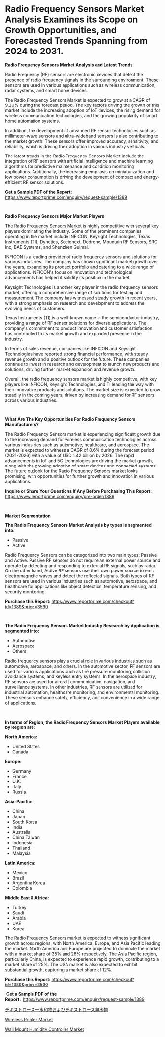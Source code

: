 <p><h1>Radio Frequency Sensors Market Analysis Examines its Scope on Growth Opportunities, and Forecasted Trends Spanning from 2024 to 2031.</h1></p><p><strong>Radio Frequency Sensors Market Analysis and Latest Trends</strong></p>
<p><p>Radio Frequency (RF) sensors are electronic devices that detect the presence of radio frequency signals in the surrounding environment. These sensors are used in various applications such as wireless communication, radar systems, and smart home devices.</p><p>The Radio Frequency Sensors Market is expected to grow at a CAGR of 9.20% during the forecast period. The key factors driving the growth of this market include the increasing adoption of IoT devices, the rising demand for wireless communication technologies, and the growing popularity of smart home automation systems.</p><p>In addition, the development of advanced RF sensor technologies such as millimeter-wave sensors and ultra-wideband sensors is also contributing to the market growth. These sensors offer improved accuracy, sensitivity, and reliability, which is driving their adoption in various industry verticals.</p><p>The latest trends in the Radio Frequency Sensors Market include the integration of RF sensors with artificial intelligence and machine learning algorithms for predictive maintenance and condition monitoring applications. Additionally, the increasing emphasis on miniaturization and low power consumption is driving the development of compact and energy-efficient RF sensor solutions.</p></p>
<p><strong>Get a Sample PDF of the Report:&nbsp;</strong> <a href="https://www.reportprime.com/enquiry/request-sample/1389">https://www.reportprime.com/enquiry/request-sample/1389</a></p>
<p>&nbsp;</p>
<p><strong>Radio Frequency Sensors Major Market Players</strong></p>
<p><p>The Radio Frequency Sensors Market is highly competitive with several key players dominating the industry. Some of the prominent companies operating in the market include INFICON, Keysight Technologies, Texas Instruments (TI), Dynetics, Socionext, Dedrone, Mountain RF Sensors, SRC Inc, BAE Systems, and Shenzhen Guimai.</p><p>INFICON is a leading provider of radio frequency sensors and solutions for various industries. The company has shown significant market growth over the years, expanding its product portfolio and catering to a wide range of applications. INFICON's focus on innovation and technological advancements has helped it solidify its position in the market.</p><p>Keysight Technologies is another key player in the radio frequency sensors market, offering a comprehensive range of solutions for testing and measurement. The company has witnessed steady growth in recent years, with a strong emphasis on research and development to address the evolving needs of customers.</p><p>Texas Instruments (TI) is a well-known name in the semiconductor industry, providing a range of RF sensor solutions for diverse applications. The company's commitment to product innovation and customer satisfaction has contributed to its market growth and expanded presence in the industry.</p><p>In terms of sales revenue, companies like INFICON and Keysight Technologies have reported strong financial performance, with steady revenue growth and a positive outlook for the future. These companies continue to invest in research and development to launch new products and solutions, driving further market expansion and revenue growth.</p><p>Overall, the radio frequency sensors market is highly competitive, with key players like INFICON, Keysight Technologies, and TI leading the way with their innovative products and solutions. The market size is expected to grow steadily in the coming years, driven by increasing demand for RF sensors across various industries.</p></p>
<p>&nbsp;</p>
<p><strong>What Are The Key Opportunities For Radio Frequency Sensors Manufacturers?</strong></p>
<p><p>The Radio Frequency Sensors market is experiencing significant growth due to the increasing demand for wireless communication technologies across various industries such as automotive, healthcare, and aerospace. The market is expected to witness a CAGR of 8.6% during the forecast period (2021-2026) with a value of USD 1.42 billion by 2026. The rapid advancements in IoT and 5G technologies are driving the market growth, along with the growing adoption of smart devices and connected systems. The future outlook for the Radio Frequency Sensors market looks promising, with opportunities for further growth and innovation in various applications.</p></p>
<p><strong>Inquire or Share Your Questions If Any Before Purchasing This Report:</strong> <a href="https://www.reportprime.com/enquiry/pre-order/1389">https://www.reportprime.com/enquiry/pre-order/1389</a></p>
<p>&nbsp;</p>
<p><strong>Market Segmentation</strong></p>
<p><strong>The Radio Frequency Sensors Market Analysis by types is segmented into:</strong></p>
<p><ul><li>Passive</li><li>Active</li></ul></p>
<p><p>Radio Frequency Sensors can be categorized into two main types: Passive and Active. Passive RF sensors do not require an external power source and operate by detecting and responding to external RF signals, such as radar. On the other hand, Active RF sensors use their own power source to emit electromagnetic waves and detect the reflected signals. Both types of RF sensors are used in various industries such as automotive, aerospace, and healthcare for applications like object detection, temperature sensing, and security monitoring.</p></p>
<p><strong>Purchase this Report:&nbsp;</strong><a href="https://www.reportprime.com/checkout?id=1389&price=3590">https://www.reportprime.com/checkout?id=1389&price=3590</a></p>
<p>&nbsp;</p>
<p><strong>The Radio Frequency Sensors Market Industry Research by Application is segmented into:</strong></p>
<p><ul><li>Automotive</li><li>Aerospace</li><li>Others</li></ul></p>
<p><p>Radio frequency sensors play a crucial role in various industries such as automotive, aerospace, and others. In the automotive sector, RF sensors are used for various applications such as tire pressure monitoring, collision avoidance systems, and keyless entry systems. In the aerospace industry, RF sensors are used for aircraft communication, navigation, and surveillance systems. In other industries, RF sensors are utilized for industrial automation, healthcare monitoring, and environmental monitoring. These sensors enhance safety, efficiency, and convenience in a wide range of applications.</p></p>
<p>&nbsp;</p>
<p><strong>In terms of Region, the Radio Frequency Sensors Market Players available by Region are:</strong></p>
<p>
    <p> <strong> North America: </strong>
        <ul>
            <li>United States</li>
            <li>Canada</li>
        </ul>
        </p> 
    <p> <strong> Europe: </strong>
        <ul>
            <li>Germany</li>
            <li>France</li>
            <li>U.K.</li>
            <li>Italy</li>
            <li>Russia</li>
        </ul>
        </p> 
    <p> <strong> Asia-Pacific: </strong>
        <ul>
            <li>China</li>
            <li>Japan</li>
            <li>South Korea</li>
            <li>India</li>
            <li>Australia</li>
            <li>China Taiwan</li>
            <li>Indonesia</li>
            <li>Thailand</li>
            <li>Malaysia</li>
        </ul>
        </p> 
    <p> <strong> Latin America: </strong>
        <ul>
            <li>Mexico</li>
            <li>Brazil</li>
            <li>Argentina Korea</li>
            <li>Colombia</li>
        </ul>
        </p> 
    <p> <strong> Middle East & Africa: </strong>
        <ul>
            <li>Turkey</li>
            <li>Saudi</li>
            <li>Arabia</li>
            <li>UAE</li>
            <li>Korea</li>
        </ul>
    </p>
    </p>
<p><p>The Radio Frequency Sensors market is expected to witness significant growth across regions, with North America, Europe, and Asia Pacific leading the market. North America and Europe are projected to dominate the market with a market share of 35% and 28% respectively. The Asia Pacific region, particularly China, is expected to experience rapid growth, contributing to a market share of 25%. The USA market is also expected to exhibit substantial growth, capturing a market share of 12%.</p></p>
<p><strong>Purchase this Report: </strong><a href="https://www.reportprime.com/checkout?id=1389&price=3590">https://www.reportprime.com/checkout?id=1389&price=3590</a></p>
<p>&nbsp;<strong>Get a Sample PDF of the Report:&nbsp;&nbsp;</strong><a href="https://www.reportprime.com/enquiry/request-sample/1389">https://www.reportprime.com/enquiry/request-sample/1389</a></p>
<p><strong></strong></p>
<p><p><a href="https://medium.com/@byroalenzuela76845/%E3%83%87%E3%82%AD%E3%82%B9%E3%83%88%E3%83%AD%E3%83%BC%E3%82%B9%E4%B8%80%E6%B0%B4%E5%92%8C%E7%89%A9%E3%81%A8%E3%83%87%E3%82%AD%E3%82%B9%E3%83%88%E3%83%AD%E3%83%BC%E3%82%B9%E7%84%A1%E6%B0%B4%E7%89%A9%E5%B8%82%E5%A0%B4-%E5%B8%82%E5%A0%B4%E3%82%B7%E3%82%A7%E3%82%A2-%E5%B8%82%E5%A0%B4%E3%83%88%E3%83%AC%E3%83%B3%E3%83%89-%E3%81%8A%E3%82%88%E3%81%B3%E5%B0%86%E6%9D%A5%E3%81%AE%E6%88%90%E9%95%B7%E3%82%92%E6%8E%A2%E3%82%8B-34c580f24fbd">デキストロース一水和物およびデキストロース無水物</a></p><p><a href="https://www.linkedin.com/pulse/decoding-wireless-printer-market-deep-dive-latest-trends-segmentation-81boc?trackingId=khEIdTHnvPO9f5YtuhPR5g%3D%3D">Wireless Printer Market</a></p><p><a href="https://www.linkedin.com/pulse/wall-mount-humidity-controller-market-size-share-amp-trends-analysis-h5cnc?trackingId=EvQEMw%2Bbf3sx%2FJ%2BJQgCXEQ%3D%3D">Wall Mount Humidity Controller Market</a></p></p>